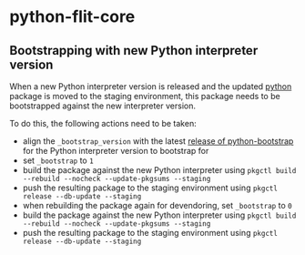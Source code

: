 # python-flit-core

## Bootstrapping with new Python interpreter version

When a new Python interpreter version is released and the updated [python] package is moved to the staging environment, this package needs to be bootstrapped against the new interpreter version.

To do this, the following actions need to be taken:

- align the `_bootstrap_version` with the latest [release of python-bootstrap] for the Python interpreter version to bootstrap for
- set `_bootstrap` to `1`
- build the package against the new Python interpreter using `pkgctl build --rebuild --nocheck --update-pkgsums --staging`
- push the resulting package to the staging environment using `pkgctl release --db-update --staging`
- when rebuilding the package again for devendoring, set `_bootstrap` to `0`
- build the package against the new Python interpreter using `pkgctl build --rebuild --nocheck --update-pkgsums --staging`
- push the resulting package to the staging environment using `pkgctl release --db-update --staging`

[python]: https://gitlab.archlinux.org/archlinux/packaging/packages/python/
[python-bootstrap]: https://gitlab.archlinux.org/archlinux/python-bootstrap/
[release of python-bootstrap]: https://gitlab.archlinux.org/archlinux/python-bootstrap/#releases
